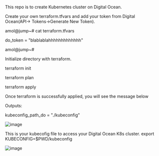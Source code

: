 This repo is to create Kubernetes cluster on Digital Ocean.

Create your own terraform.tfvars and add your token from Digital Ocean(API-> Tokens->Generate New Token).

 
  amol@jump~# cat terraform.tfvars
  
   do_token = "blablablahhhhhhhhhhhhh"
  
  amol@jump~#
  
Initialize directory with terraform.

  terraform init
  
  terraform plan
  
  terraform apply
  

Once terraform is successfully applied, you will see the message below

  Outputs:
  
  kubeconfig_path_do = "./kubeconfig"

![image](https://github.com/amolvkharche/digitalOceank8s/assets/83961171/18e0bcd9-a391-4980-9734-06876f52796c)

This is your kubecofig file to access your Digital Ocean K8s cluster.
   export KUBECONFIG=$PWD/kubeconfig

![image](https://github.com/amolvkharche/digitalOceank8s/assets/83961171/dc16955f-eec8-4f24-ba5f-ffdc8bb74728)
